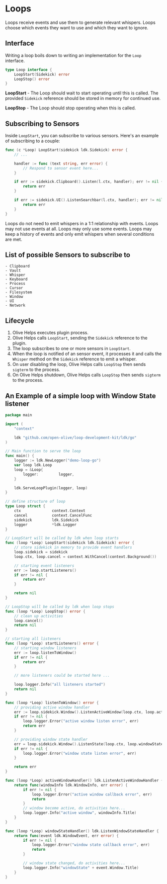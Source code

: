 # Loops

Loops receive events and use them to generate relevant whispers. Loops choose which events they want to use and which they want to ignore.

## Interface

Writing a loop boils down to writing an implementation for the `Loop` interface.

```go
type Loop interface {
	LoopStart(Sidekick) error
	LoopStop() error
}
```

**LoopStart** - The Loop should wait to start operating until this is called. The provided `Sidekick` reference should be stored in memory for continued use.

**LoopStop** - The Loop should stop operating when this is called.


## Subscribing to Sensors

Inside `LoopStart`, you can subscribe to various sensors. Here's an example of subscribing to a couple:

```go
func (c *Loop) LoopStart(sidekick ldk.Sidekick) error {
	// ...

	handler := func (text string, err error) {
		// Respond to sensor event here...
	}

	if err := sidekick.Clipboard().Listen(l.ctx, handler); err != nil {
		return err
	}

	if err := sidekick.UI().ListenSearchbar(l.ctx, handler); err != nil {
		return err
	}
}
```

Loops do not need to emit whispers in a 1:1 relationship with events. Loops may not use events at all. Loops may only use some events. Loops may keep a history of events and only emit whispers when several conditions are met.

## List of possible Sensors to subscribe to

	- Clipboard
	- Vault
	- Whisper
	- Keyboard
	- Process
	- Cursor
	- Filesystem
	- Window
	- UI
	- Network

## Lifecycle

1. Olive Helps executes plugin process.
1. Olive Helps calls `LoopStart`, sending the `Sidekick` reference to the plugin.
1. The loop subscribes to one or more sensors in `LoopStart`.
1. When the loop is notified of an sensor event, it processes it and calls the `Whisper` method on the `Sidekick` reference to emit a whisper.
1. On user disabling the loop, Olive Helps calls `LoopStop` then sends `sigterm` to the process.
1. On Olive Helps shutdown, Olive Helps calls `LoopStop` then sends `sigterm` to the process.

## An Example of a simple loop with Window State listener

```go
package main

import (
	"context"

	ldk "github.com/open-olive/loop-development-kit/ldk/go"
)

// Main function to serve the loop
func main() {
	logger := ldk.NewLogger("demo-loop-go")
	var loop ldk.Loop
	loop = &Loop{
		logger:         logger,
	}

	ldk.ServeLoopPlugin(logger, loop)
}

// define structure of loop
type Loop struct {
	ctx              context.Context
	cancel           context.CancelFunc
	sidekick         ldk.Sidekick
	logger           *ldk.Logger
}

// LoopStart will be called by ldk when loop starts
func (loop *Loop) LoopStart(sidekick ldk.Sidekick) error {
	// store sidekick in memory to provide event handlers
	loop.sidekick = sidekick
	loop.ctx, loop.cancel = context.WithCancel(context.Background())

	// starting event listeners
	err := loop.startListeners()
	if err != nil {
		return err
	}

	return nil
}

// LoopStop will be called by ldk when loop stops
func (loop *Loop) LoopStop() error {
	// clean up activities
	loop.cancel()
	return nil
}

// starting all listeners
func (loop *Loop) startListeners() error {
	// starting window listeners
	err := loop.listenToWindow()
	if err != nil {
		return err
	}

	// more listeners could be started here ...

	loop.logger.Info("all listeners started")
	return nil
}

func (loop *Loop) listenToWindow() error {
	// providing active window handler
	err := loop.sidekick.Window().ListenActiveWindow(loop.ctx, loop.activeWindowHandler())
	if err != nil {
		loop.logger.Error("active window listen error", err)
		return err
	}

	// providing window state handler
	err = loop.sidekick.Window().ListenState(loop.ctx, loop.windowStateHandler())
	if err != nil {
		loop.logger.Error("window state listen error", err)
	}

	return err
}

func (loop *Loop) activeWindowHandler() ldk.ListenActiveWindowHandler {
	return func(windowInfo ldk.WindowInfo, err error) {
		if err != nil {
			loop.logger.Error("active window callback error", err)
			return
		}
		// window become active, do activities here...
		loop.logger.Info("active window", windowInfo.Title)
	}
}

func (loop *Loop) windowStateHandler() ldk.ListenWindowStateHandler {
	return func(event ldk.WindowEvent, err error) {
		if err != nil {
			loop.logger.Error("window state callback error", err)
			return
		}

		// window state changed, do activities here...
		loop.logger.Info("windowState" + event.Window.Title)
	}
}

```
